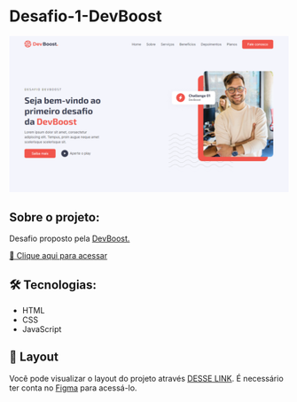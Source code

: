 # Desafio-1-DevBoost

![image](./.github/preview.png)

## Sobre o projeto:
Desafio proposto pela [DevBoost.](http://anderson-rodrigues-portifolio.vercel.app/)

[🔗 Clique aqui para acessar](https://andersonrodrigs.github.io/Desafio-1-DevBoost/)

## 🛠 Tecnologias:
- HTML
- CSS
- JavaScript

## 🔖 Layout

Você pode visualizar o layout do projeto através [DESSE LINK](https://www.figma.com/file/rYBqcSF8x7VsfBCz2cosF4/Challenge---DevBoost?node-id=11%3A2). É necessário ter conta no [Figma](https://figma.com) para acessá-lo.

